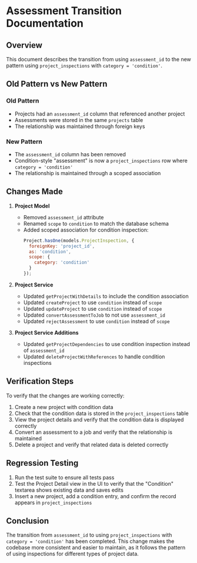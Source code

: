 # Assessment Transition Documentation

## Overview

This document describes the transition from using `assessment_id` to the new pattern using `project_inspections` with `category = 'condition'`.

## Old Pattern vs New Pattern

### Old Pattern
- Projects had an `assessment_id` column that referenced another project
- Assessments were stored in the same `projects` table
- The relationship was maintained through foreign keys

### New Pattern
- The `assessment_id` column has been removed
- Condition-style "assessment" is now a `project_inspections` row where `category = 'condition'`
- The relationship is maintained through a scoped association

## Changes Made

1. **Project Model**
   - Removed `assessment_id` attribute
   - Renamed `scope` to `condition` to match the database schema
   - Added scoped association for condition inspection:
     ```javascript
     Project.hasOne(models.ProjectInspection, {
       foreignKey: 'project_id',
       as: 'condition',
       scope: {
         category: 'condition'
       }
     });
     ```

2. **Project Service**
   - Updated `getProjectWithDetails` to include the condition association
   - Updated `createProject` to use `condition` instead of `scope`
   - Updated `updateProject` to use `condition` instead of `scope`
   - Updated `convertAssessmentToJob` to not use `assessment_id`
   - Updated `rejectAssessment` to use `condition` instead of `scope`

3. **Project Service Additions**
   - Updated `getProjectDependencies` to use condition inspection instead of `assessment_id`
   - Updated `deleteProjectWithReferences` to handle condition inspections

## Verification Steps

To verify that the changes are working correctly:

1. Create a new project with condition data
2. Check that the condition data is stored in the `project_inspections` table
3. View the project details and verify that the condition data is displayed correctly
4. Convert an assessment to a job and verify that the relationship is maintained
5. Delete a project and verify that related data is deleted correctly

## Regression Testing

1. Run the test suite to ensure all tests pass
2. Test the Project Detail view in the UI to verify that the "Condition" textarea shows existing data and saves edits
3. Insert a new project, add a condition entry, and confirm the record appears in `project_inspections`

## Conclusion

The transition from `assessment_id` to using `project_inspections` with `category = 'condition'` has been completed. This change makes the codebase more consistent and easier to maintain, as it follows the pattern of using inspections for different types of project data.
